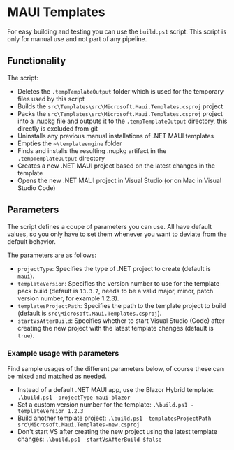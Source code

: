 
# MAUI Templates

For easy building and testing you can use the `build.ps1` script. This script is only for manual use and not part of any pipeline.

## Functionality

The script:
* Deletes the `.tempTemplateOutput` folder which is used for the temporary files used by this script
* Builds the `src\Templates\src\Microsoft.Maui.Templates.csproj` project
* Packs the `src\Templates\src\Microsoft.Maui.Templates.csproj` project into a .nupkg file and outputs it to the `.tempTemplateOutput` directory, this directly is excluded from git
* Uninstalls any previous manual installations of .NET MAUI templates
* Empties the `~\templateengine` folder
* Finds and installs the resulting .nupkg artifact in the `.tempTemplateOutput` directory
* Creates a new .NET MAUI project based on the latest changes in the template
* Opens the new .NET MAUI project in Visual Studio (or on Mac in Visual Studio Code)

## Parameters

The script defines a coupe of parameters you can use. All have default values, so you only have to set them whenever you want to deviate from the default behavior.

The parameters are as follows:

* `projectType`: Specifies the type of .NET project to create (default is `maui`).
* `templateVersion`: Specifies the version number to use for the template pack build (default is `13.3.7`, needs to be a valid major, minor, patch version number, for example 1.2.3).
* `templatesProjectPath`: Specifies the path to the template project to build (default is `src\Microsoft.Maui.Templates.csproj`).
* `startVsAfterBuild`: Specifies whether to start Visual Studio (Code) after creating the new project with the latest template changes (default is `true`).

### Example usage with parameters

Find sample usages of the different parameters below, of course these can be mixed and matched as needed.

* Instead of a default .NET MAUI app, use the Blazor Hybrid template: `.\build.ps1 -projectType maui-blazor`
* Set a custom version number for the template: `.\build.ps1 -templateVersion 1.2.3`
* Build another template project: `.\build.ps1 -templatesProjectPath src\Microsoft.Maui.Templates-new.csproj`
* Don't start VS after creating the new project using the latest template changes: `.\build.ps1 -startVsAfterBuild $false`